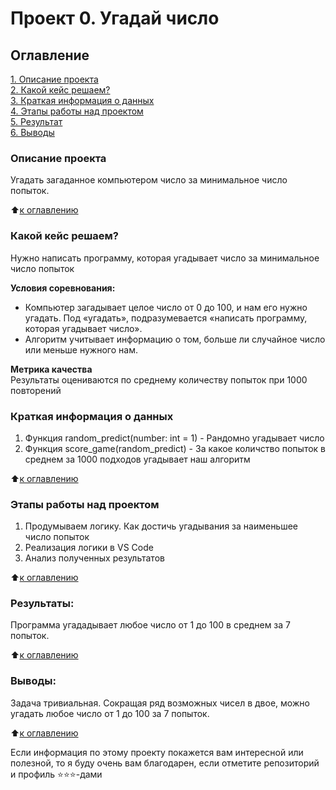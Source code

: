 # Проект 0. Угадай число

## Оглавление  
[1. Описание проекта](.README.md#Описание-проекта)  
[2. Какой кейс решаем?](.README.md#Какой-кейс-решаем)  
[3. Краткая информация о данных](.README.md#Краткая-информация-о-данных)  
[4. Этапы работы над проектом](.README.md#Этапы-работы-над-проектом)  
[5. Результат](.README.md#Результат)    
[6. Выводы](.README.md#Выводы) 

### Описание проекта    
Угадать загаданное компьютером число за минимальное число попыток.

:arrow_up:[к оглавлению](_)


### Какой кейс решаем?    
Нужно написать программу, которая угадывает число за минимальное число попыток

**Условия соревнования:**  
- Компьютер загадывает целое число от 0 до 100, и нам его нужно угадать. Под «угадать», подразумевается «написать программу, которая угадывает число».
- Алгоритм учитывает информацию о том, больше ли случайное число или меньше нужного нам.

**Метрика качества**     
Результаты оцениваются по среднему количеству попыток при 1000 повторений


### Краткая информация о данных
1) Функция random_predict(number: int = 1) - Рандомно угадывает число
2) Функция score_game(random_predict) - За какое количство попыток в среднем за 1000 подходов угадывает наш алгоритм
  
:arrow_up:[к оглавлению](.README.md#Оглавление)


### Этапы работы над проектом  
1) Продумываем логику. Как достичь угадывания за наименьшее число попыток
2) Реализация логики в VS Code
3) Анализ полученных результатов 

:arrow_up:[к оглавлению](.README.md#Оглавление)


### Результаты:  
Программа угададывает любое число от 1 до 100 в среднем за 7 попыток.

:arrow_up:[к оглавлению](.README.md#Оглавление)


### Выводы:  
Задача тривиальная. Сокращая ряд возможных чисел в двое, можно угадать любое число от 1 до 100 за 7 попыток.

:arrow_up:[к оглавлению](.README.md#Оглавление)


Если информация по этому проекту покажется вам интересной или полезной, то я буду очень вам благодарен, если отметите репозиторий и профиль ⭐️⭐️⭐️-дами